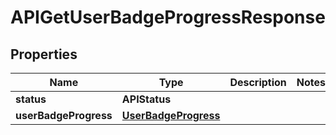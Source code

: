 

# APIGetUserBadgeProgressResponse


## Properties

| Name | Type | Description | Notes |
|------------ | ------------- | ------------- | -------------|
|**status** | **APIStatus** |  |  |
|**userBadgeProgress** | [**UserBadgeProgress**](UserBadgeProgress.md) |  |  |



